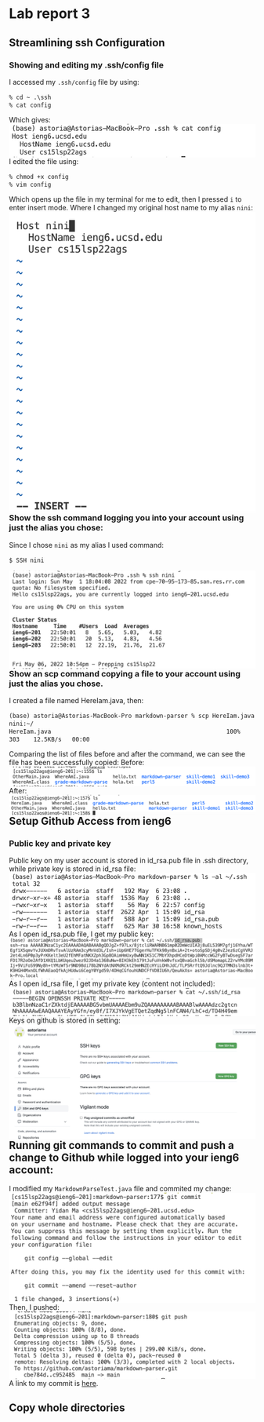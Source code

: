 # Lab report 3
## Streamlining ssh Configuration
### Showing and editing my .ssh/config file
I accessed my `.ssh/config` file by using:
```
% cd ~ .\ssh
% cat config
```
Which gives:
<img src="showSSHfile.jpeg"
     alt="showSSHfile"
     style="float: left; margin-right: 10px;" /> 

I edited the file using:
```
% chmod +x config
% vim config
```
Which opens up the file in my terminal for me to edit, then I pressed `i` to enter insert mode. Where I changed my original host name to my alias `nini`:
<img src="changeAlias.png"
     alt="changeAlias"
     style="float: left; margin-right: 10px;" /> 


### Show the ssh command logging you into your account using just the alias you chose:
Since I chose `nini` as my alias I used command:
```
$ SSH nini
```
<img src="SSHnini.jpeg"
     alt="SSH nini"
     style="float: left; margin-right: 10px;" /> 


### Show an scp command copying a file to your account using just the alias you chose.
I created a file named HereIam.java, then:
```
(base) astoria@Astorias-MacBook-Pro markdown-parser % scp HereIam.java nini:~/
HereIam.java                                                  100%  303    12.5KB/s   00:00  
```
Comparing the list of files before and after the command, we can see the file has been successfully copied:
Before:
<img src="beforeSCP.png"
     alt="beforeSCP"
     style="float: left; margin-right: 10px;" /> 

After:
<img src="afterSCP.png"
     alt="afterSCP"
     style="float: left; margin-right: 10px;" /> 

## Setup Github Access from ieng6

### Public key and private key
Public key on my user account is stored in id_rsa.pub file in .ssh directory, while private key is stored in id_rsa file:
<img src="lsSSH.png" 
     alt="lsSSH"
     style="float: left; margin-right: 10px;" /> 

As I open id_rsa.pub file, I get my public key:
<img src="catid_rsa.pub.png" 
     alt="catid_rsa.pub"
     style="float: left; margin-right: 10px;" /> 

As I open id_rsa file, I get my private key (content not included):
<img src="catprivatekey.png" 
     alt="catprivatekey"
     style="float: left; margin-right: 10px;" /> 

Keys on github is stored in setting:
<img src="keysOnGithub.png" 
     alt="keysOnGithub"
     style="float: left; margin-right: 10px;" /> 

## Running git commands to commit and push a change to Github while logged into your ieng6 account:
I modified my `MarkdownParseTest.java` file and commited my change:
<img src="gitCommit.png" 
     alt="gitCommit"
     style="float: left; margin-right: 10px;" /> 

Then, I pushed:
<img src="gitPush.png" 
     alt="gitPush"
     style="float: left; margin-right: 10px;" /> 

A link to my commit is [here](https://github.com/astoriama/markdown-parser/commit/e62f94fa4cf0a7cbd3102f8f9bed7c6b896809fa).

## Copy whole directories

